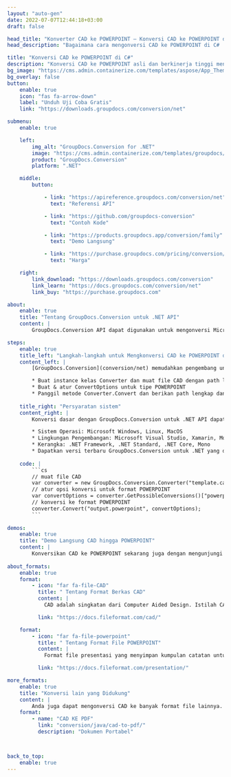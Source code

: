 ```yaml
---
layout: "auto-gen"
date: 2022-07-07T12:44:18+03:00
draft: false

head_title: "Konverter CAD ke POWERPOINT – Konversi CAD ke POWERPOINT di C# .NET"
head_description: "Bagaimana cara mengonversi CAD ke POWERPOINT di C# .NET menggunakan beberapa baris kode? Gunakan API konversi dokumen GroupDocs untuk mengonversi 160+ format file."

title: "Konversi CAD ke POWERPOINT di C#"
description: "Konversi CAD ke POWERPOINT asli dan berkinerja tinggi menggunakan GroupDocs.Conversion sisi server untuk .NET API, tanpa menggunakan perangkat lunak apa pun seperti Microsoft atau Open Office."
bg_image: "https://cms.admin.containerize.com/templates/aspose/App_Themes/V3/images/bg/header1.png"
bg_overlay: false
button:
    enable: true
    icon: "fas fa-arrow-down"
    label: "Unduh Uji Coba Gratis"
    link: "https://downloads.groupdocs.com/conversion/net"

submenu:
    enable: true

    left:
        img_alt: "GroupDocs.Conversion for .NET"
        image: "https://cms.admin.containerize.com/templates/groupdocs/images/product-logos/90x90-noborder/groupdocs-conversion-net.png"
        product: "GroupDocs.Conversion"
        platform: ".NET"

    middle:
        button:

            - link: "https://apireference.groupdocs.com/conversion/net"
              text: "Referensi API"

            - link: "https://github.com/groupdocs-conversion"
              text: "Contoh Kode"

            - link: "https://products.groupdocs.app/conversion/family"
              text: "Demo Langsung"

            - link: "https://purchase.groupdocs.com/pricing/conversion/net"
              text: "Harga"

    right:
        link_download: "https://downloads.groupdocs.com/conversion"
        link_learn: "https://docs.groupdocs.com/conversion/net"
        link_buy: "https://purchase.groupdocs.com"

about:
    enable: true
    title: "Tentang GroupDocs.Conversion untuk .NET API"
    content: |
        GroupDocs.Conversion API dapat digunakan untuk mengonversi Microsoft Word, Excel, POWERPOINT, PDF, Visio dan berbagai format lainnya. GroupDocs.Conversion adalah API mandiri yang cocok untuk sisi server dan sistem backend yang membutuhkan kinerja tinggi. Itu tidak tergantung pada perangkat lunak apa pun seperti Microsoft atau Open Office.

steps:
    enable: true
    title_left: "Langkah-langkah untuk Mengkonversi CAD ke POWERPOINT di C#"
    content_left: |
        [GroupDocs.Conversion](conversion/net) memudahkan pengembang untuk mengonversi file CAD ke POWERPOINT menggunakan beberapa baris kode.

        * Buat instance kelas Converter dan muat file CAD dengan path lengkap
        * Buat & atur ConvertOptions untuk tipe POWERPOINT
        * Panggil metode Converter.Convert dan berikan path lengkap dan format (POWERPOINT) sebagai parameter
        
    title_right: "Persyaratan sistem"
    content_right: |
        Konversi dasar dengan GroupDocs.Conversion untuk .NET API dapat dilakukan dengan menerapkan beberapa langkah mudah. API kami didukung di semua platform dan sistem operasi utama. Sebelum menjalankan kode di bawah ini, pastikan Anda telah menginstal prasyarat berikut di sistem Anda.

        * Sistem Operasi: Microsoft Windows, Linux, MacOS
        * Lingkungan Pengembangan: Microsoft Visual Studio, Xamarin, MonoDevelop
        * Kerangka: .NET Framework, .NET Standard, .NET Core, Mono
        * Dapatkan versi terbaru GroupDocs.Conversion untuk .NET yang diunduh dari [Nuget](https://www.nuget.org/packages/groupdocs.conversion)
        
    code: |
        ```cs
        // muat file CAD
        var converter = new GroupDocs.Conversion.Converter("template.cad");
        // atur opsi konversi untuk format POWERPOINT
        var convertOptions = converter.GetPossibleConversions()["powerpoint"].ConvertOptions;
        // konversi ke format POWERPOINT
        converter.Convert("output.powerpoint", convertOptions);
        ```
        
demos:
    enable: true
    title: "Demo Langsung CAD hingga POWERPOINT"
    content: |
        Konversikan CAD ke POWERPOINT sekarang juga dengan mengunjungi situs web [GroupDocs.Conversion](https://products.groupdocs.app/conversion/family). Demo langsung memiliki manfaat sebagai berikut.
        
about_formats:
    enable: true
    format:
        - icon: "far fa-file-CAD"
          title: " Tentang Format Berkas CAD"
          content: |
            CAD adalah singkatan dari Computer Aided Design. Istilah CADD (untuk Computer Aided Design and Drafting) juga digunakan. Ini digunakan untuk format file grafik 3D dan mungkin berisi desain 2D atau 3D. File CAD adalah format file digital dari suatu objek yang dihasilkan dan digunakan oleh perangkat lunak CAD. File CAD berisi gambar teknis, cetak biru, skema, atau rendering 3D dari suatu objek.

          link: "https://docs.fileformat.com/cad/"

    format:
        - icon: "far fa-file-powerpoint"
          title: " Tentang Format File POWERPOINT"
          content: |
            Format file presentasi yang menyimpan kumpulan catatan untuk menampung data presentasi seperti slide, bentuk, teks, animasi, video, audio, dan objek yang disematkan.

          link: "https://docs.fileformat.com/presentation/"

more_formats:
    enable: true
    title: "Konversi lain yang Didukung"
    content: |
        Anda juga dapat mengonversi CAD ke banyak format file lainnya. Silakan lihat daftar lengkapnya di bawah ini.
    format: 
        - name: "CAD KE PDF"
          link: "conversion/java/cad-to-pdf/"
          description: "Dokumen Portabel"



back_to_top:
    enable: true
---
```


